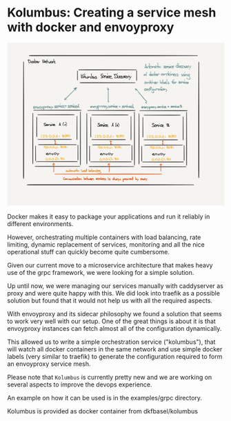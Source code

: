 # Kolumbus: Creating a service mesh with docker and envoyproxy

![Overview](kolumbus.png)

Docker makes it easy to package your applications and run it reliably in
different environments.

However, orchestrating multiple containers with load balancing, rate limiting,
dynamic replacement of services, monitoring and all the nice operational stuff
can quickly become quite cumbersome.

Given our current move to a microservice architecture that makes heavy use of
the grpc framework, we were looking for a simple solution.

Up until now, we were managing our services manually with caddyserver as proxy
and were quite happy with this. We did look into traefik as a possible solution
but found that it would not help us with all the required aspects.

With envoyproxy and its sidecar philosophy we found a solution that seems to
work very well with our setup. One of the great things is about it is that
envoyproxy instances can fetch almost all of the configuration dynamically.

This allowed us to write a simple orchestration service ("kolumbus"), that
will watch all docker containers in the same network and use simple docker labels
(very similar to traefik) to generate the configuration required to form
an envoyproxy service mesh.

Please note that `Kolumbus` is currently pretty new and we are working on
several aspects to improve the devops experience.

An example on how it can be used is in the examples/grpc directory.

Kolumbus is provided as docker container from dkfbasel/kolumbus
